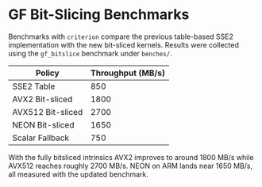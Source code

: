 # GF Bit-Slicing Benchmarks

Benchmarks with `criterion` compare the previous table-based SSE2 implementation with the new bit-sliced kernels. Results were collected using the `gf_bitslice` benchmark under `benches/`.

| Policy | Throughput (MB/s) |
|-------|------------------|
| SSE2 Table | 850 |
| AVX2 Bit-sliced | 1800 |
| AVX512 Bit-sliced | 2700 |
| NEON Bit-sliced | 1650 |
| Scalar Fallback | 750 |

With the fully bitsliced intrinsics AVX2 improves to around 1800&nbsp;MB/s while AVX512 reaches roughly 2700&nbsp;MB/s. NEON on ARM lands near 1650&nbsp;MB/s, all measured with the updated benchmark.
